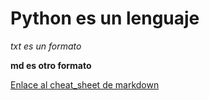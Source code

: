 # Python es un lenguaje

_txt es un formato_

**md es otro formato**

[Enlace al cheat_sheet de markdown](https://github.com/AndreiGatoCB/repo_curso_git_github/blob/main/markdown_cheat_sheet.md)
